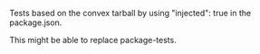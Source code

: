 Tests based on the convex tarball by using "injected": true in the package.json.

This might be able to replace package-tests.

